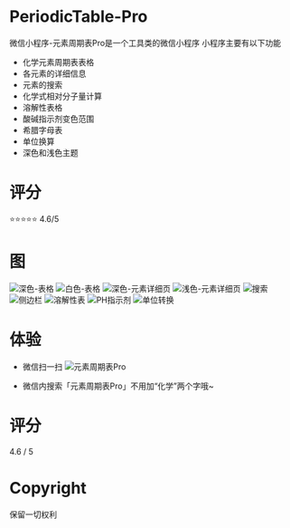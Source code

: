 # PeriodicTable-Pro
微信小程序-元素周期表Pro是一个工具类的微信小程序
小程序主要有以下功能
- 化学元素周期表表格
- 各元素的详细信息
- 元素的搜索
- 化学式相对分子量计算
- 溶解性表格
- 酸碱指示剂变色范围
- 希腊字母表
- 单位换算
- 深色和浅色主题

# 评分
⭐⭐⭐⭐⭐ 4.6/5

# 图
![深色-表格](./README/pt.png)
![白色-表格](./README/pt-w.png)
![深色-元素详细页](./README/detail-Ti-dark.jpg)
![浅色-元素详细页](./README/detail-Pb-white.jpg)
![搜索](./README/search.jpg)
![侧边栏](./README/side.jpg)
![溶解性表](./README/solu.jpg)
![PH指示剂](./README/ph.jpg)
![单位转换](./README/unitC.jpg)

# 体验
- 微信扫一扫
 ![元素周期表Pro](./README/QR.jpg)

- 微信内搜索「元素周期表Pro」不用加“化学”两个字哦~

# 评分
4.6 / 5

# Copyright
保留一切权利
